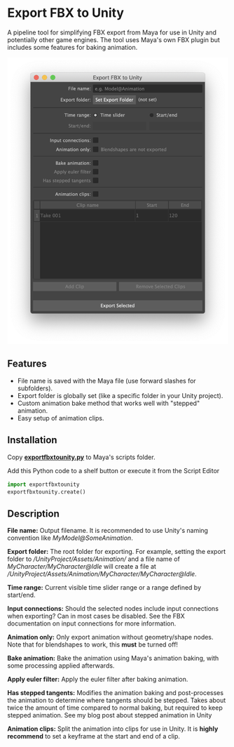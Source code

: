 # Export FBX to Unity

A pipeline tool for simplifying FBX export from Maya for use in Unity and potentially other game engines. The tool uses Maya's own FBX plugin but includes some features for baking animation.

![](export_fbx_to_unity_screenshot.png)

## Features

- File name is saved with the Maya file (use forward slashes for subfolders). 
- Export folder is globally set (like a specific folder in your Unity project).
- Custom animation bake method that works well with "stepped" animation.
- Easy setup of animation clips.

## Installation

Copy __[exportfbxtounity.py](exportfbxtounity.py)__ to Maya's scripts folder.

Add this Python code to a shelf button or execute it from the Script Editor

```python
import exportfbxtounity
exportfbxtounity.create()
```

## Description

**File name:** 
Output filename. It is recommended to use Unity's naming convention like _MyModel@SomeAnimation_.

**Export folder:** 
The root folder for exporting. For example, setting the export folder to _/UnityProject/Assets/Animation/_ and a file name of _MyCharacter/MyCharacter@Idle_ will create a file at _/UnityProject/Assets/Animation/MyCharacter/MyCharacter@Idle_.

**Time range:** 
Current visible time slider range or a range defined by start/end.

**Input connections:** 
Should the selected nodes include input connections when exporting? Can in most cases be disabled. See the FBX documentation on input connections for more information.

**Animation only:** 
Only export animation without geometry/shape nodes. Note that for blendshapes to work, this __must__ be turned off!

**Bake animation:** 
Bake the animation using Maya's animation baking, with some processing applied afterwards.

**Apply euler filter:** 
Apply the euler filter after baking animation.

**Has stepped tangents:** 
Modifies the animation baking and post-processes the animation to determine where tangents should be stepped. Takes about twice the amount of time compared to normal baking, but required to keep stepped animation. See my blog post about stepped animation in Unity [](https://amorten.com/blog/2018/unity-stepped-animation-from-maya/)

**Animation clips:** 
Split the animation into clips for use in Unity. It is **highly recommend** to set a keyframe at the start and end of a clip.